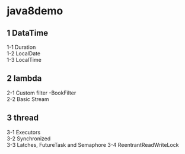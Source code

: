 # java8demo
## 1 DataTime
 1-1 Duration <br>
 1-2 LocalDate <br>
 1-3 LocalTime <br>
## 2 lambda
 2-1 Custom filter -BookFilter <br>
 2-2 Basic Stream <br>
## 3 thread
 3-1 Executors <br>
 3-2 Synchronized <br>
 3-3 Latches, FutureTask and Semaphore
 3-4 ReentrantReadWriteLock
